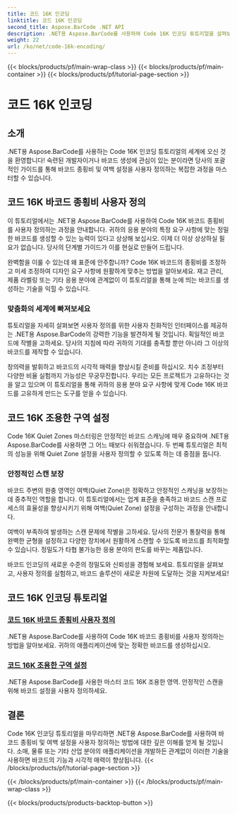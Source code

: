 ```yaml
---
title: 코드 16K 인코딩
linktitle: 코드 16K 인코딩
second_title: Aspose.BarCode .NET API
description: .NET용 Aspose.BarCode를 사용하여 Code 16K 인코딩 튜토리얼을 살펴보세요. 애플리케이션에서 정확하고 안정적인 스캐닝을 위해 바코드 종횡비와 여백(Quiet Zone) 설정을 사용자 정의하세요.
weight: 22
url: /ko/net/code-16k-encoding/
---
```


{{< blocks/products/pf/main-wrap-class >}}
{{< blocks/products/pf/main-container >}}
{{< blocks/products/pf/tutorial-page-section >}}

# 코드 16K 인코딩


## 소개

.NET용 Aspose.BarCode를 사용하는 Code 16K 인코딩 튜토리얼의 세계에 오신 것을 환영합니다! 숙련된 개발자이거나 바코드 생성에 관심이 있는 분이라면 당사의 포괄적인 가이드를 통해 바코드 종횡비 및 여백 설정을 사용자 정의하는 복잡한 과정을 마스터할 수 있습니다.

## 코드 16K 바코드 종횡비 사용자 정의

이 튜토리얼에서는 .NET용 Aspose.BarCode를 사용하여 Code 16K 바코드 종횡비를 사용자 정의하는 과정을 안내합니다. 귀하의 응용 분야의 특정 요구 사항에 맞는 정밀한 바코드를 생성할 수 있는 능력이 있다고 상상해 보십시오. 이제 더 이상 상상하실 필요가 없습니다. 당사의 단계별 가이드가 이를 현실로 만들어 드립니다.

완벽함을 이룰 수 있는데 왜 표준에 안주합니까? Code 16K 바코드의 종횡비를 조정하고 미세 조정하여 디자인 요구 사항에 원활하게 맞추는 방법을 알아보세요. 재고 관리, 제품 라벨링 또는 기타 응용 분야에 관계없이 이 튜토리얼을 통해 눈에 띄는 바코드를 생성하는 기술을 익힐 수 있습니다.

### 맞춤화의 세계에 빠져보세요

튜토리얼을 자세히 살펴보면 사용자 정의를 위한 사용자 친화적인 인터페이스를 제공하는 .NET용 Aspose.BarCode의 강력한 기능을 발견하게 될 것입니다. 획일적인 바코드에 작별을 고하세요. 당사의 지침에 따라 귀하의 기대를 충족할 뿐만 아니라 그 이상의 바코드를 제작할 수 있습니다.

창의력을 발휘하고 바코드의 시각적 매력을 향상시킬 준비를 하십시오. 치수 조정부터 다양한 비율 실험까지 가능성은 무궁무진합니다. 우리는 모든 프로젝트가 고유하다는 것을 알고 있으며 이 튜토리얼을 통해 귀하의 응용 분야 요구 사항에 맞게 Code 16K 바코드를 고유하게 만드는 도구를 얻을 수 있습니다.

## 코드 16K 조용한 구역 설정

Code 16K Quiet Zones 마스터링은 안정적인 바코드 스캐닝에 매우 중요하며 .NET용 Aspose.BarCode를 사용하면 그 어느 때보다 쉬워졌습니다. 두 번째 튜토리얼은 최적의 성능을 위해 Quiet Zone 설정을 사용자 정의할 수 있도록 하는 데 중점을 둡니다.

### 안정적인 스캔 보장

바코드 주변의 완충 영역인 여백(Quiet Zone)은 정확하고 안정적인 스캐닝을 보장하는 데 중추적인 역할을 합니다. 이 튜토리얼에서는 업계 표준을 충족하고 바코드 스캔 프로세스의 효율성을 향상시키기 위해 여백(Quiet Zone) 설정을 구성하는 과정을 안내합니다.

여백이 부족하여 발생하는 스캔 문제에 작별을 고하세요. 당사의 전문가 통찰력을 통해 완벽한 균형을 설정하고 다양한 장치에서 원활하게 스캔할 수 있도록 바코드를 최적화할 수 있습니다. 정밀도가 타협 불가능한 응용 분야의 판도를 바꾸는 제품입니다.

바코드 인코딩의 새로운 수준의 정밀도와 신뢰성을 경험해 보세요. 튜토리얼을 살펴보고, 사용자 정의를 실험하고, 바코드 솔루션이 새로운 차원에 도달하는 것을 지켜보세요!
## 코드 16K 인코딩 튜토리얼
### [코드 16K 바코드 종횡비 사용자 정의](./code-16k-aspect-ratio-customization/)
.NET용 Aspose.BarCode를 사용하여 Code 16K 바코드 종횡비를 사용자 정의하는 방법을 알아보세요. 귀하의 애플리케이션에 맞는 정확한 바코드를 생성하십시오.
### [코드 16K 조용한 구역 설정](./code-16k-quiet-zone-settings/)
.NET용 Aspose.BarCode를 사용한 마스터 코드 16K 조용한 영역. 안정적인 스캔을 위해 바코드 설정을 사용자 정의하세요.

## 결론

Code 16K 인코딩 튜토리얼을 마무리하면 .NET용 Aspose.BarCode를 사용하여 바코드 종횡비 및 여백 설정을 사용자 정의하는 방법에 대한 깊은 이해를 얻게 될 것입니다. 소매, 물류 또는 기타 산업 분야의 애플리케이션을 개발하든 관계없이 이러한 기술을 사용하면 바코드의 기능과 시각적 매력이 향상됩니다.
{{< /blocks/products/pf/tutorial-page-section >}}

{{< /blocks/products/pf/main-container >}}
{{< /blocks/products/pf/main-wrap-class >}}

{{< blocks/products/products-backtop-button >}}
